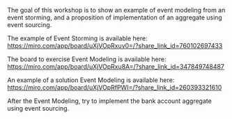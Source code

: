 The goal of this workshop is to show an example of event modeling from an event storming, and a proposition of implementation of an aggregate using event sourcing.

The example of Event Storming is available here:
https://miro.com/app/board/uXjVOpRxuv0=/?share_link_id=760102697433

The board to exercise Event Modeling is available here:
https://miro.com/app/board/uXjVOpRxu8A=/?share_link_id=347849748487

An example of a solution Event Modeling is available here:
https://miro.com/app/board/uXjVOpRfPWI=/?share_link_id=260393321610

After the Event Modeling, try to implement the bank account aggregate using event sourcing.
